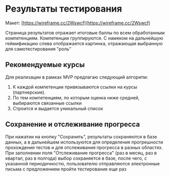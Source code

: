 # Результаты тестирования
Макет: [https://wireframe.cc/2Wswcf](https://wireframe.cc/2Wswcf)

Страница результатов отражает итоговые баллы по всем обработанным компетенциям. Компетенции группируются. С намеком на дальнейшую геймификацию слева отображается картинка, отражающая выбранную для самотестирования "роль"

## Рекомендуемые курсы
Для реализации в рамках MVP предлагаю следующий алгоритм:
 1. К каждой компетенции привязываются ссылки на курсы (партнерские).
 2. По тем компетенциям, по которым оценка ниже средней, выбираются связанные ссылки
 3. Строится и выдается уникальный список

## Сохранение и отслеживание прогресса
При нажатии на кнопку "Сохранить", результаты сохраняются в базе данных, а в дальнейшем используются для определения прогрешности прохождения тестов и для отслеживания прогресса в разных областях.
При заполнении поля "Отслеживание прогресса" (раз в месяц, раз в квартал, раз в полгода) выбор сохраняется в базе, после чего, с указанной периодичностю, пользователю отправляются электронные письма с предложением пройти тестирование еще раз